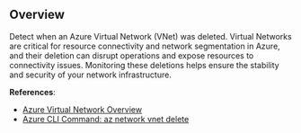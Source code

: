 ## Overview

Detect when an Azure Virtual Network (VNet) was deleted. Virtual Networks are critical for resource connectivity and network segmentation in Azure, and their deletion can disrupt operations and expose resources to connectivity issues. Monitoring these deletions helps ensure the stability and security of your network infrastructure.

**References**:
- [Azure Virtual Network Overview](https://learn.microsoft.com/en-us/azure/virtual-network/virtual-networks-overview)
- [Azure CLI Command: az network vnet delete](https://learn.microsoft.com/en-us/cli/azure/network/vnet?view=azure-cli-latest#az-network-vnet-delete)
